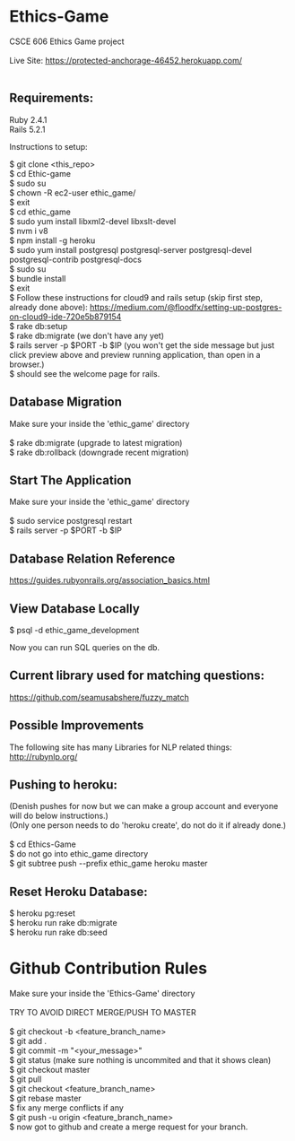 # Ethics-Game
CSCE 606 Ethics Game project <br/> 
 <br/> 
Live Site: https://protected-anchorage-46452.herokuapp.com/ <br/> 
 <br/> 
## Requirements:

Ruby 2.4.1 <br/>
Rails 5.2.1 <br/>

Instructions to setup: <br/> 

$ git clone <this_repo> <br/>
$ cd Ethic-game <br/>
$ sudo su <br/>
$ chown -R ec2-user ethic_game/ <br/>
$ exit <br/>
$ cd ethic_game <br/>
$ sudo yum install libxml2-devel libxslt-devel <br/>
$ nvm i v8 <br/>
$ npm install -g heroku <br/>
$ sudo yum install postgresql postgresql-server postgresql-devel postgresql-contrib postgresql-docs <br/>
$ sudo su <br/>
$ bundle install <br/>
$ exit <br/>
$ Follow these instructions for cloud9 and rails setup (skip first step, already done above): https://medium.com/@floodfx/setting-up-postgres-on-cloud9-ide-720e5b879154 <br/>
$ rake db:setup <br/>
$ rake db:migrate (we don't have any yet) <br/>
$ rails server -p $PORT -b $IP (you won't get the side message but just click preview above and preview running application, than open in a browser.) <br/>
$ should see the welcome page for rails. <br/>

## Database Migration

Make sure your inside the 'ethic_game' directory<br/>
<br/>
$ rake db:migrate (upgrade to latest migration) <br/>
$ rake db:rollback (downgrade recent migration) <br/>

## Start The Application

Make sure your inside the 'ethic_game' directory <br/>
<br/>
$ sudo service postgresql restart <br/>
$ rails server -p $PORT -b $IP <br/>

## Database Relation Reference

https://guides.rubyonrails.org/association_basics.html<br/>

## View Database Locally
$ psql -d ethic_game_development <br/>

Now you can run SQL queries on the db. <br/>

## Current library used for matching questions:

https://github.com/seamusabshere/fuzzy_match <br/>

## Possible Improvements

The following site has many Libraries for NLP related things: http://rubynlp.org/ <br/>

## Pushing to heroku:

(Denish pushes for now but we can make a group account and everyone will do below instructions.)<br/>
(Only one person needs to do 'heroku create', do not do it if already done.)<br/>
<br/> 
$ cd Ethics-Game<br/>
$ do not go into ethic_game directory<br/>
$ git subtree push --prefix ethic_game heroku master<br/>

## Reset Heroku Database:

$ heroku pg:reset <br/>
$ heroku run rake db:migrate <br/>
$ heroku run rake db:seed <br/>


# Github Contribution Rules

Make sure your inside the 'Ethics-Game' directory<br/>
<br/> 
TRY TO AVOID DIRECT MERGE/PUSH TO MASTER <br/> 
<br/> 
$ git checkout -b <feature_branch_name> <br/> 
$ git add . <br/> 
$ git commit -m "<your_message>" <br/> 
$ git status (make sure nothing is uncommited and that it shows clean) <br/> 
$ git checkout master <br/> 
$ git pull <br/> 
$ git checkout <feature_branch_name> <br/> 
$ git rebase master <br/> 
$ fix any merge conflicts if any <br/> 
$ git push -u origin <feature_branch_name> <br/> 
$ now got to github and create a merge request for your branch. <br/> 
